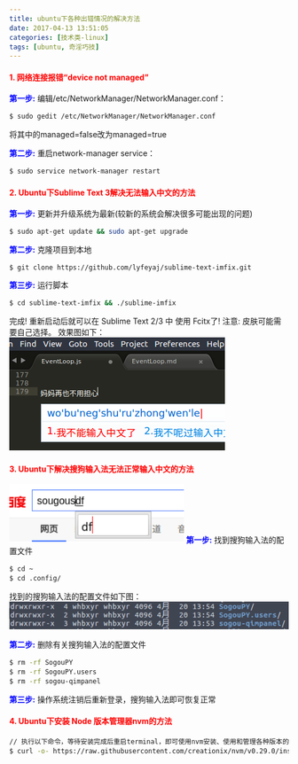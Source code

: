 ```yaml
---
title: ubuntu下各种出错情况的解决方法
date: 2017-04-13 13:51:05
categories: [技术类-linux]
tags: [ubuntu, 奇淫巧技]
---
```

#### <font color="#f00">1. 网络连接报错“device not managed”</font>
**<font color="#00f">第一步:</font>**  编辑/etc/NetworkManager/NetworkManager.conf：
```bash
$ sudo gedit /etc/NetworkManager/NetworkManager.conf
```
将其中的managed=false改为managed=true

**<font color="#00f">第二步:</font>**  重启network-manager service：
```bash
$ sudo service network-manager restart
```
#### <font color="#f00">2. Ubuntu下Sublime Text 3解决无法输入中文的方法</font>
**<font color="#00f">第一步:</font>**  更新并升级系统为最新(较新的系统会解决很多可能出现的问题)
```bash
$ sudo apt-get update && sudo apt-get upgrade
```

**<font color="#00f">第二步:</font>**  克隆项目到本地 
```
$ git clone https://github.com/lyfeyaj/sublime-text-imfix.git
```

**<font color="#00f">第三步:</font>**  运行脚本
```bash
$ cd sublime-text-imfix && ./sublime-imfix
```
完成! 重新启动后就可以在 Sublime Text 2/3 中 使用 Fcitx了! 注意: 皮肤可能需要自己选择。
效果图如下：
![ubuntu下成功在sublime text中输入中文](ubuntuTip/1.png)

#### <font color="#f00">3. Ubuntu下解决搜狗输入法无法正常输入中文的方法</font>
![Ubuntu下搜狗输入法无法正常输入中文错误示例图](ubuntuTip/3.png)
**<font color="#00f">第一步:</font>**  找到搜狗输入法的配置文件
```bash
$ cd ~
$ cd .config/
```
找到的搜狗输入法的配置文件如下图：
![搜狗输入法的配置文件](ubuntuTip/2.png)

**<font color="#00f">第二步:</font>**  删除有关搜狗输入法的配置文件
```bash
$ rm -rf SogouPY
$ rm -rf SogouPY.users
$ rm -rf sogou-qimpanel
```

**<font color="#00f">第三步:</font>**  操作系统注销后重新登录，搜狗输入法即可恢复正常

#### <font color="#f00">4. Ubuntu下安装 Node 版本管理器nvm的方法</font>
```bash
// 执行以下命令，等待安装完成后重启terminal，即可使用nvm安装、使用和管理各种版本的node和npm
$ curl -o- https://raw.githubusercontent.com/creationix/nvm/v0.29.0/install.sh | bash
```